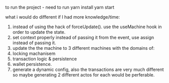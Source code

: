 to run the project - need to run 
yarn install
yarn start

what i would do different if I had more knowledge/time:
1. instead of using the hack of forceUpdate(). use the useMachine hook in order to update the state.
2. set context properly instead of passing it from the event, use assign instead of passing it.
3. update the the machine to 3 different machines with the domains of:
  1. locking machanisem
  2. transaction logic & persistence
  3. wallet persistence.
4. generate a dynamic config, also the transactions are very much different so maybe generating 2 different actos for each would be perferable.
